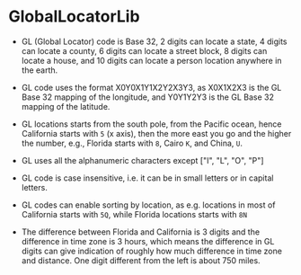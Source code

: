 # GlobalLocatorLib

- GL (Global Locator) code is Base 32, 2 digits can locate a state, 4 digits can locate a county, 6 digits can locate a street block, 8 digits can locate a house, and 10 digits can locate a person location anywhere in the earth.

- GL code uses the format X0Y0X1Y1X2Y2X3Y3, as X0X1X2X3 is the GL Base 32 mapping of the longitude, and Y0Y1Y2Y3 is the GL Base 32 mapping of the latitude.

- GL locations starts from the south pole, from the Pacific ocean, hence California starts with `5` (x axis), then the more east you go and the higher the number, e.g., Florida starts with `8`, Cairo `K`, and China, `U`.

- GL uses all the alphanumeric characters except ["I", "L", "O", "P"]

- GL code is case insensitive, i.e. it can be in small letters or in capital letters.

- GL codes can enable sorting by location, as e.g. locations in most of California starts with `5Q`, while Florida locations starts with `8N`

- The difference between Florida and California is 3 digits and the difference in time zone is 3 hours, which means the difference in GL digits can give indication of roughly how much difference in time zone and distance. One digit different from the left is about 750 miles.
